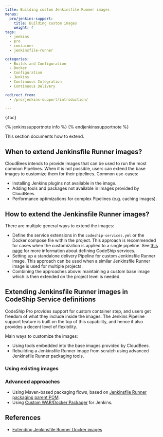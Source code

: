 ```yaml
---
title: Building custom Jenkinsfile Runner images
menus:
  pro/jenkins-support:
    title: Building custom images
    weight: 4
tags:
  - jenkins
  - pro
  - container
  - jenkinsfile-runner

categories:
  - Builds and Configuration
  - Docker
  - Configuration
  - Jenkins
  - Continuous Integration
  - Continuous Delivery

redirect_from:
  - /pro/jenkins-support/introduction/

---
```


{:toc}

{% jenkinssupportnote info %}
{% endjenkinssupportnote %}

This section documents how to extend.

## When to extend Jenkinsfile Runner images?

CloudBees intends to provide images that can be used to run the most common Pipelines.
When it is not possible, users can extend the base images to customize them for their pipelines.
Common use-cases:

* Installing Jenkins plugins not available in the image.
* Adding tools and packages not available in images provided by CloudBees.
* Performance optimizations for complex Pipelines (e.g. caching images).

## How to extend the Jenkinsfile Runner images?

There are multiple general ways to extend the images:

* Define the service extensions in the `codeship-services.yml` or the Docker compose file within the project.
  This approach is recommended for cases when the customization is applied to a single pipeline.
  See [this page](/pro/builds-and-configuration/services/) for more information about defining CodeShip services.
* Setting up a standalone delivery Pipeline for custom Jenkinsfile Runner image.
  This approach can be used when a similar Jenkinsfile Runner image is used for multiple projects.
* Combining the approaches above: maintaining a custom base image which is then extended on the project level is needed.
  
## Extending Jenkinsfile Runner images in CodeShip Service definitions

CodeShip Pro provides support for custom container step,
and users get freedom of what they include inside the images.
The Jenkins Pipeline support feature is built on the top of this capability,
and hence it also provides a decent level of flexibility.

Main ways to customize the images:

* Using tools embedded into the base images provided by CloudBees.
* Rebuilding a Jenkinsfile Runner image from scratch using advanced Jenkinsfile Runner packaging tools.

### Using existing images



### Advanced approaches

* Using Maven-based packaging flows, based on [Jenkinsfile Runner packaging parent POM](https://github.com/jenkinsci/jenkinsfile-runner/tree/master/packaging-parent-pom).
* Using [Custom WAR/Docker Packager](https://github.com/jenkinsci/custom-war-packager) for Jenkins.

## References

* [Extending Jenkinsfile Runner Docker images](https://github.com/jenkinsci/jenkinsfile-runner/blob/master/docs/using/EXTENDING_DOCKER.adoc)
